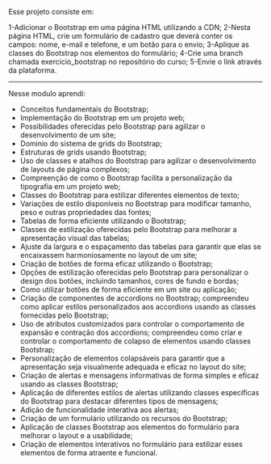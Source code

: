 Esse projeto consiste em:

1-Adicionar o Bootstrap em uma página HTML utilizando a CDN;
2-Nesta página HTML, crie um formulário de cadastro que deverá conter os campos: nome, e-mail e telefone, e um botão para o envio;
3-Aplique as classes do Bootstrap nos elementos do formulário;
4-Crie uma branch chamada exercicio_bootstrap no repositório do curso;
5-Envie o link através da plataforma.

____________________________________________________________________________________________________________________________________________________________________

Nesse modulo aprendi:

* Conceitos fundamentais do Bootstrap; 
* Implementação do Bootstrap em um projeto web; 
* Possibilidades oferecidas pelo Bootstrap para agilizar o desenvolvimento de um site; 
* Dominio do sistema de grids do Bootstrap;
* Estruturas de grids usando Bootstrap; 
* Uso de classes e atalhos do Bootstrap para agilizar o desenvolvimento de layouts de página complexos; 
* Compreenção de como o Bootstrap facilita a personalização da tipografia em um projeto web; 
* Classes do Bootstrap para estilizar diferentes elementos de texto; 
* Variações de estilo disponíveis no Bootstrap para modificar tamanho, peso e outras propriedades das fontes; 
* Tabelas de forma eficiente utilizando o Bootstrap; 
* Classes de estilização oferecidas pelo Bootstrap para melhorar a apresentação visual das tabelas; 
* Ajuste da largura e o espaçamento das tabelas para garantir que elas se encaixassem harmoniosamente no layout de um site; 
* Criação de botões de forma eficaz utilizando o Bootstrap; 
* Opções de estilização oferecidas pelo Bootstrap para personalizar o design dos botões, incluindo tamanhos, cores de fundo e bordas;
* Como utilizar botões de forma eficiente em um site ou aplicação; 
* Criação de componentes de accordions no Bootstrap; compreendeu como aplicar estilos personalizados aos accordions usando as classes fornecidas pelo Bootstrap; 
* Uso de atributos customizados para controlar o comportamento de expansão e contração dos accordions; compreendeu como criar e controlar o comportamento de colapso de elementos usando classes Bootstrap; 
* Personalização de elementos colapsáveis para garantir que a apresentação seja visualmente adequada e eficaz no layout do site; 
* Criação de alertas e mensagens informativas de forma simples e eficaz usando as classes Bootstrap; 
* Aplicação de diferentes estilos de alertas utilizando classes específicas do Bootstrap para destacar diferentes tipos de mensagens; 
* Adição de funcionalidade interativa aos alertas; 
* Criação de um formulário utilizando os recursos do Bootstrap; 
* Aplicação de classes Bootstrap aos elementos do formulário para melhorar o layout e a usabilidade; 
* Criação de elementos interativos no formulário para estilizar esses elementos de forma atraente e funcional.
